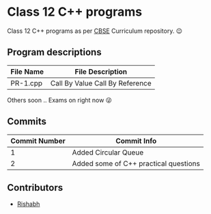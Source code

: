 # Class 12 C++ programs
Class 12 C++ programs as per [CBSE](https://cbse.nic.in/) Curriculum repository. :wink:

## Program descriptions
|File Name|File Description|
|---|---|
|PR-1.cpp|Call By Value Call By Reference|

Others soon .. Exams on right now 😜
## Commits
|Commit Number|Commit Info|
|---|---|
|1|Added Circular Queue|
|2|Added some of C++ practical questions|

## Contributors
- [Rishabh](https://rishabh3112.github.io/)
